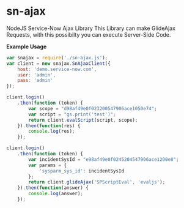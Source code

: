 # sn-ajax
NodeJS Service-Now Ajax Library
This Library can make GlideAjax Requests, with this possibilty you can execute Server-Side Code.

**Example Usage**

```javascript
var snajax = require('./sn-ajax.js');
var client = new snajax.SnAjaxClient({
    host: 'demo.service-now.com',
    user: 'admin',
    pass: 'admin'
});

client.login()
    .then(function (token) {
        var scope = "d98af49e0f023200547906ace1050e74";
        var script = "gs.print('test')";
        return client.evalScript(script, scope);
    }).then(function(res) {
        console.log(res);
    });

client.login()
    .then(function (token) {
        var incidentSysId = "e98af49e0f0245204547906ace1200e8";
        var params = {
            'sysparm_sys_id': incidentSysId
        };
        return client.glideAjax('SPScriptEval', 'evaljs');
    }).then(function(answer) {
        console.log(answer);
    });

```
